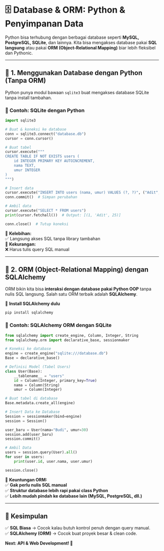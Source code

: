 # 🗄️ **Database & ORM: Python & Penyimpanan Data**  

Python bisa terhubung dengan berbagai database seperti **MySQL, PostgreSQL, SQLite**, dan lainnya. Kita bisa mengakses database pakai **SQL langsung** atau pakai **ORM (Object-Relational Mapping)** biar lebih fleksibel dan Pythonic.  

---

## 📌 **1. Menggunakan Database dengan Python (Tanpa ORM)**  

Python punya modul bawaan `sqlite3` buat mengakses database SQLite tanpa install tambahan.  

### 🔹 **Contoh: SQLite dengan Python**  
```python
import sqlite3

# Buat & koneksi ke database
conn = sqlite3.connect("database.db")
cursor = conn.cursor()

# Buat tabel
cursor.execute("""
CREATE TABLE IF NOT EXISTS users (
    id INTEGER PRIMARY KEY AUTOINCREMENT,
    nama TEXT,
    umur INTEGER
)
""")

# Insert data
cursor.execute("INSERT INTO users (nama, umur) VALUES (?, ?)", ("Adit", 25))
conn.commit()  # Simpan perubahan

# Ambil data
cursor.execute("SELECT * FROM users")
print(cursor.fetchall())  # Output: [(1, 'Adit', 25)]

conn.close()  # Tutup koneksi
```
📌 **Kelebihan:**  
✅ Langsung akses SQL tanpa library tambahan  
📌 **Kekurangan:**  
❌ Harus tulis query SQL manual  

---

## 🚀 **2. ORM (Object-Relational Mapping) dengan SQLAlchemy**  

ORM bikin kita bisa **interaksi dengan database pakai Python OOP** tanpa nulis SQL langsung. Salah satu ORM terbaik adalah **SQLAlchemy**.  

📌 **Install SQLAlchemy dulu**  
```sh
pip install sqlalchemy
```

### 🔹 **Contoh: SQLAlchemy ORM dengan SQLite**  
```python
from sqlalchemy import create_engine, Column, Integer, String
from sqlalchemy.orm import declarative_base, sessionmaker

# Koneksi ke database
engine = create_engine("sqlite:///database.db")
Base = declarative_base()

# Definisi Model (Tabel Users)
class User(Base):
    __tablename__ = "users"
    id = Column(Integer, primary_key=True)
    nama = Column(String)
    umur = Column(Integer)

# Buat tabel di database
Base.metadata.create_all(engine)

# Insert Data ke Database
Session = sessionmaker(bind=engine)
session = Session()

user_baru = User(nama="Budi", umur=30)
session.add(user_baru)
session.commit()

# Ambil Data
users = session.query(User).all()
for user in users:
    print(user.id, user.nama, user.umur)

session.close()
```

📌 **Keuntungan ORM:**  
✅ **Gak perlu nulis SQL manual**  
✅ **Struktur database lebih rapi pakai class Python**  
✅ **Lebih mudah pindah ke database lain (MySQL, PostgreSQL, dll.)**  

---

## 🎯 **Kesimpulan**  
✅ **SQL Biasa** → Cocok kalau butuh kontrol penuh dengan query manual.  
✅ **SQLAlchemy (ORM)** → Cocok buat proyek besar & clean code.  

**Next: API & Web Development! 🚀**